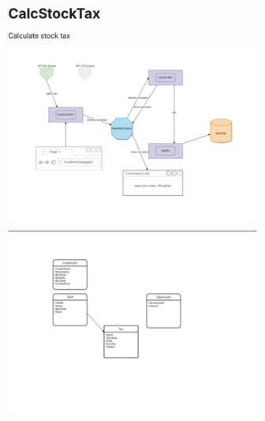 # CalcStockTax
Calculate stock tax

![alt text](CalcStockTax/GetStockSRV/Images/diagramm_v6.png)

------------------------------------------------------------

![alt text](CalcStockTax/GetStockSRV/Images/diagramm_db_v1.png)
